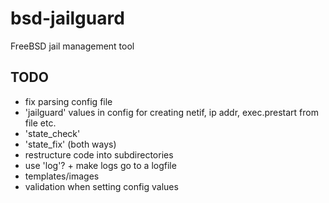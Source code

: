# bsd-jailguard
FreeBSD jail management tool

## TODO

* fix parsing config file
* 'jailguard' values in config for creating netif, ip addr, exec.prestart from file etc.
* 'state_check'
* 'state_fix' (both ways)
* restructure code into subdirectories
* use 'log'? + make logs go to a logfile
* templates/images
* validation when setting config values
